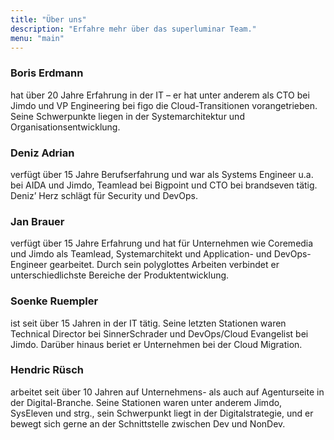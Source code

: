 ```yaml
---
title: "Über uns"
description: "Erfahre mehr über das superluminar Team."
menu: "main"
---
```


<div class="clearfix mxn2">
<div class="px2 py2 sm-col sm-col-6">
<h3>Boris Erdmann</h3>
hat über 20 Jahre Erfahrung in der IT – er hat unter anderem als CTO bei Jimdo und VP Engineering bei figo die Cloud-Transitionen vorangetrieben. Seine Schwerpunkte liegen in der Systemarchitektur und Organisationsentwicklung.
</div>

<div class="px2 py2 sm-col sm-col-6">
<h3>Deniz Adrian</h3> verfügt über 15 Jahre Berufserfahrung und war als Systems Engineer u.a. bei AIDA und Jimdo, Teamlead bei Bigpoint und CTO bei brandseven tätig. Deniz’ Herz schlägt für Security und DevOps.
</div>
</div>

<div class="clearfix mxn2">
<div class="px2 py2 sm-col sm-col-6">
<h3>Jan Brauer</h3> verfügt über 15 Jahre Erfahrung und hat für Unternehmen wie Coremedia und Jimdo als Teamlead, Systemarchitekt und Application- und DevOps- Engineer gearbeitet. Durch sein polyglottes Arbeiten verbindet er unterschiedlichste Bereiche der Produktentwicklung.
</div>

<div class="px2 py2 sm-col sm-col-6">
<h3>Soenke Ruempler</h3> ist seit über 15 Jahren in der IT tätig. Seine letzten Stationen waren Technical Director bei SinnerSchrader und DevOps/Cloud Evangelist bei Jimdo. Darüber hinaus beriet er Unternehmen bei der Cloud Migration.
</div>
</div>

<div class="clearfix mxn2">
<div class="px2 py2 sm-col sm-col-6">
<h3>Hendric Rüsch</h3> arbeitet seit über 10 Jahren auf Unternehmens- als auch auf Agenturseite in der Digital-Branche. Seine Stationen waren unter anderem Jimdo, SysEleven und strg., sein Schwerpunkt liegt in der Digitalstrategie, und er bewegt sich gerne an der Schnittstelle zwischen Dev und NonDev.
</div>
</div>


